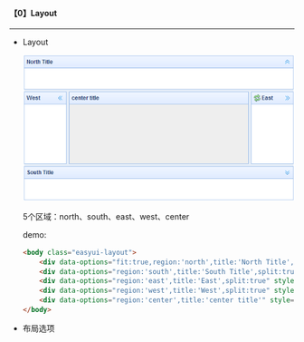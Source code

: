 #### 【0】Layout

--------

- Layout

  ![img](imgs/plugins_layout.png)

  5个区域：north、south、east、west、center

  demo:

  ```html
  <body class="easyui-layout">
      <div data-options="fit:true,region:'north',title:'North Title',split:true" style="height:100px;"></div>
      <div data-options="region:'south',title:'South Title',split:true" style="height:100px;"></div>
      <div data-options="region:'east',title:'East',split:true" style="width:100px;"></div>
      <div data-options="region:'west',title:'West',split:true" style="width:100px;"></div>
      <div data-options="region:'center',title:'center title'" style="padding:5px;background:#eee;"></div>
  </body>
  ```

- 布局选项

  